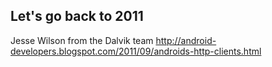 ##  Let's go back to 2011

Jesse Wilson from the Dalvik team
http://android-developers.blogspot.com/2011/09/androids-http-clients.html

